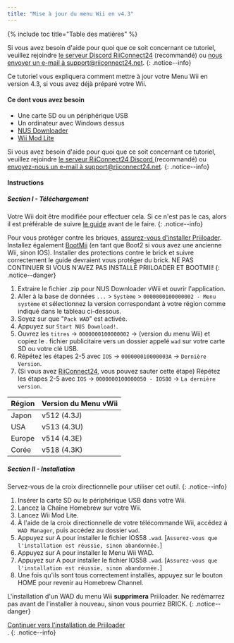 ```yaml
---
title: "Mise à jour du menu Wii en v4.3"
---
```


{% include toc title="Table des matières" %}

Si vous avez besoin d'aide pour quoi que ce soit concernant ce tutoriel, veuillez rejoindre [le serveur Discord RiiConnect24](https://discord.gg/rc24) (recommandé) ou [nous envoyer un e-mail à support@riiconnect24.net](mailto:support@riiconnect24.net).
{: .notice--info}

Ce tutoriel vous expliquera comment mettre à jour votre Menu Wii en version 4.3, si vous avez déjà préparé votre Wii.

#### Ce dont vous avez besoin

* Une carte SD ou un périphérique USB
* Un ordinateur avec Windows dessus
* [NUS Downloader](https://github.com/WiiDatabase/nusdownloader/releases/latest)
* [Wii Mod Lite](https://oscwii.org/library/app/WiiModLite)

Si vous avez besoin d'aide pour quoi que ce soit concernant ce tutoriel, veuillez rejoindre [ le serveur RiiConnect24 Discord ](https://discord.gg/rc24) (recommandé) ou [envoyez-nous un e-mail à support@riiconnect24.net](mailto:support@riiconnect24.net).
{: .notice--info}

#### Instructions

##### Section I - Téléchargement

Votre Wii doit être modifiée pour effectuer cela. Si ce n'est pas le cas, alors il est préférable de suivre [le guide](get-started) avant de le faire.
{: .notice--info}

Pour vous protéger contre les briques, [assurez-vous d'installer Priiloader](priiloader). Installez également [BootMii](bootmii) (en tant que Boot2 si vous avez une ancienne Wii, sinon IOS). Installer des protections contre le brick et suivre correctement le guide devraient vous protéger du brick. NE PAS CONTINUER SI VOUS N'AVEZ PAS INSTALLÉ PRIILOADER ET BOOTMII!
{: .notice--danger}

1. Extraire le fichier .zip pour NUS Downloader vWii et ouvrir l'application.
2. Aller à la base de données `...` > `Système` > `0000000100000002 - Menu système` et sélectionnez la version correspondant à votre région comme indiqué dans le tableau ci-dessous.
3. Soyez sur que "`Pack WAD`" est activée.
4. Appuyez sur `Start NUS Download!`.
5. Ouvrez les `titres` -> `0000000100000002` -> (version du menu Wii) et copiez le . fichier publicitaire vers un dossier appelé `wad` sur votre carte SD ou votre clé USB.
6. Répétez les étapes 2-5 avec `IOS` -> `000000010000003A` -> `Dernière Version`.
7. (Si vous avez [RiiConnect24](riiconnect24), vous pouvez sauter cette étape) Répétez les étapes 2-5 avec `IOS` -> `0000000100000050 - IOS80` -> `La dernière version`.

| Région | Version du Menu vWii |
| ------ | -------------------- |
| Japon  | v512 (4.3J)          |
| USA    | v513 (4.3U)          |
| Europe | v514 (4.3E)          |
| Corée  | v518 (4.3K)          |

##### Section II - Installation

Servez-vous de la croix directionnelle pour utiliser cet outil.
{: .notice--info}

1. Insérer la carte SD ou le périphérique USB dans votre Wii.
2. Lancez la Chaîne Homebrew sur votre Wii.
3. Lancez Wii Mod Lite.
4. À l'aide de la croix directionnelle de votre télécommande Wii, accédez à `WAD Manager`, puis accédez au dossier `wad`.
5. Appuyez sur A pour installer le fichier IOS58 `.wad`. [`Assurez-vous que l'installation est réussie, sinon abandonnée.`]
6. Appuyez sur A pour installer le Menu Wii WAD.
7. Appuyez sur A pour installer le fichier IOS58 `.wad`. [`Assurez-vous que l'installation est réussie, sinon abandonnée.`]
8. Une fois qu'ils sont tous correctement installés, appuyez sur le bouton HOME pour revenir au Homebrew Channel.

L'installation d'un WAD du menu Wii **supprimera** Priiloader. Ne redémarrez pas avant de l'installer à nouveau, sinon vous pourriez BRICK.
{: .notice--danger}

[Continuer vers l'installation de Priiloader](priiloader)<br>.
{: .notice--info}
